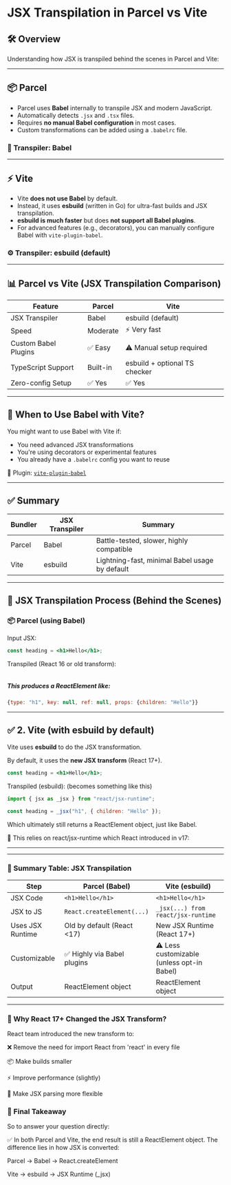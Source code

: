 # JSX Transpilation in Parcel vs Vite

## 🛠️ Overview

Understanding how JSX is transpiled behind the scenes in Parcel and Vite:

---

## 📦 Parcel

- Parcel uses **Babel** internally to transpile JSX and modern JavaScript.
- Automatically detects `.jsx` and `.tsx` files.
- Requires **no manual Babel configuration** in most cases.
- Custom transformations can be added using a `.babelrc` file.

### 🔧 Transpiler: **Babel**

---

## ⚡ Vite

- Vite **does not use Babel** by default.
- Instead, it uses **esbuild** (written in Go) for ultra-fast builds and JSX transpilation.
- **esbuild is much faster** but does **not support all Babel plugins**.
- For advanced features (e.g., decorators), you can manually configure Babel with `vite-plugin-babel`.

### ⚙️ Transpiler: **esbuild** (default)

---

## 📊 Parcel vs Vite (JSX Transpilation Comparison)

| Feature                | Parcel                          | Vite                              |
|------------------------|----------------------------------|-----------------------------------|
| JSX Transpiler         | Babel                           | esbuild (default)                 |
| Speed                  | Moderate                        | ⚡ Very fast                      |
| Custom Babel Plugins   | ✅ Easy                         | ⚠️ Manual setup required          |
| TypeScript Support     | Built-in                        | esbuild + optional TS checker     |
| Zero-config Setup      | ✅ Yes                          | ✅ Yes                            |

---

## 🧠 When to Use Babel with Vite?

You might want to use Babel with Vite if:

- You need advanced JSX transformations
- You're using decorators or experimental features
- You already have a `.babelrc` config you want to reuse

📎 Plugin: [`vite-plugin-babel`](https://vitejs.dev/guide/#using-plugins)

---

## ✅ Summary

| Bundler | JSX Transpiler | Summary |
|---------|----------------|---------|
| Parcel  | Babel          | Battle-tested, slower, highly compatible |
| Vite    | esbuild        | Lightning-fast, minimal Babel usage by default |

---

## 🔁 JSX Transpilation Process (Behind the Scenes)

### 📦 Parcel (using Babel)

Input JSX:
```jsx
const heading = <h1>Hello</h1>;
``` 
Transpiled (React 16 or old transform):
```js const heading = React.createElement("h1", null, "Hello");
```
##### This produces a ReactElement like:
```js
{type: "h1", key: null, ref: null, props: {children: "Hello"}}
```


---

## ✅ 2. Vite (with esbuild by default)

Vite uses **esbuild** to do the JSX transformation.

By default, it uses the **new JSX transform** (React 17+).

```jsx
const heading = <h1>Hello</h1>;
```
Transpiled (esbuild):  (becomes something like this)
```js
import { jsx as _jsx } from "react/jsx-runtime";

const heading = _jsx("h1", { children: "Hello" }); 
```

Which ultimately still returns a ReactElement object, just like Babel.

📎 This relies on react/jsx-runtime which React introduced in v17:


---
---
### 🔁 Summary Table: JSX Transpilation
| Step             | Parcel (Babel)             | Vite (esbuild)                             |
| ---------------- | -------------------------- | ------------------------------------------ |
| JSX Code         | `<h1>Hello</h1>`           | `<h1>Hello</h1>`                           |
| JSX to JS        | `React.createElement(...)` | `_jsx(...) from react/jsx-runtime`         |
| Uses JSX Runtime | Old by default (React <17) | New JSX Runtime (React 17+)                |
| Customizable     | ✅ Highly via Babel plugins | ⚠️ Less customizable (unless opt-in Babel) |
| Output           | ReactElement object        | ReactElement object                        |


---
### 🧠 Why React 17+ Changed the JSX Transform?
React team introduced the new transform to:

❌ Remove the need for import React from 'react' in every file

📦 Make builds smaller

⚡ Improve performance (slightly)

🧩 Make JSX parsing more flexible

### 🎯 Final Takeaway
So to answer your question directly:

✅ In both Parcel and Vite, the end result is still a ReactElement object.
The difference lies in how JSX is converted:

Parcel → Babel → React.createElement

Vite → esbuild → JSX Runtime (_jsx)